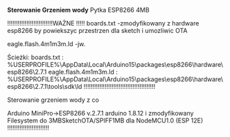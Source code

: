 **Sterowanie Grzeniem wody**
Pytka ESP8266 4MB

!!!!!!!!!!!!!!!!!!!!!!!!!!WAŻNE !!!!!
boards.txt -zmodyfikowany z hardware esp8266 by powiekszyc przestrzen dla sketch i umozliwic OTA

eagle.flash.4m1m3m.ld -jw.

Ścieżki:
boards.txt             : %USERPROFILE%\AppData\Local\Arduino15\packages\esp8266\hardware\esp8266\2.7.1
eagle.flash.4m1m3m.ld  : %USERPROFILE%\AppData\Local\Arduino15\packages\esp8266\hardware\esp8266\2.7.1\tools\sdk\ld
!!!!!!!!!!!!!!!!!!!!!!!!!!!!!!!!!!!!!!!!!

Sterowanie grzeniem wody z co

Arduino MiniPro->ESP8266 v.2.7.1 arduino 1.8.12 i zmodyfikowany Filesystem do 3MBSketchOTA/SPIFF1MB dla NodeMCU1.0 (ESP 12E) !!!!!!!!!!!!!!!!!!!!!!!!

